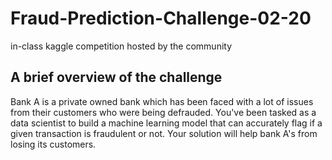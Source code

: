 # Fraud-Prediction-Challenge-02-20
in-class kaggle competition hosted by the community

## A brief overview of the challenge
Bank A is a private owned bank which has been faced with a lot of issues from their customers who were being defrauded. 
You've been tasked as a data scientist to build a machine learning model that can accurately flag if a given transaction
is fraudulent or not. Your solution will help bank A's from losing its customers.
